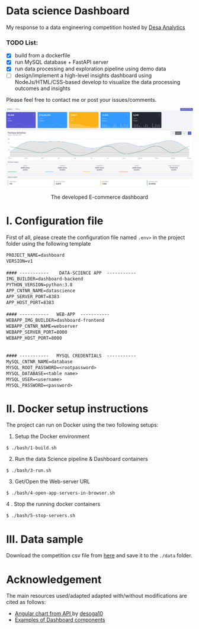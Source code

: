 # Data science Dashboard

My response to a data engineering competition hosted by [Desa Analytics](https://www.linkedin.com/groups/14527011/)

### TODO List:

- [x] build from a dockerfile
- [x] run MySQL database + FastAPI server
- [x] run data processing and exploration pipeline using demo data
- [ ] design/implement a high-level insights dashboard using NodeJs/HTML/CSS-based develop to visualize the data processing outcomes and insights

Please feel free to contact me or post your issues/comments.

<p align="center">
<img  src="dashboard/files/dashboard.png" alt="alt text" width="512" >
 </p>
<p align="center">
The developed E-commerce dashboard
</p>

# I. Configuration file

First of all, please create the configuration file named `.env>` in the project folder using the following template

```
PROJECT_NAME=dashboard
VERSION=v1

#### -----------    DATA-SCIENCE APP  -----------
IMG_BUILDER=dashboard-backend
PYTHON_VERSION=python:3.8
APP_CNTNR_NAME=datascience
APP_SERVER_PORT=8383
APP_HOST_PORT=8383

#### -----------   WEB-APP  -----------
WEBAPP_IMG_BUILDER=dashboard-frontend
WEBAPP_CNTNR_NAME=webserver
WEBAPP_SERVER_PORT=8000
WEBAPP_HOST_PORT=8000


#### -----------   MYSQL CREDENTIALS  -----------
MySQL_CNTNR_NAME=database
MYSQL_ROOT_PASSWORD=<rootpassword>
MYSQL_DATABASE=<table name>
MYSQL_USER=<username>
MYSQL_PASSWORD=<password>

```

# II. Docker setup instructions

The project can run on Docker using the two following setups:

1. Setup the Docker environment

```
$ ./bash/1-build.sh
```

2. Run the data Science pipeline & Dashboard containers

```
$ ./bash/3-run.sh
```

3. Get/Open the Web-server URL

```
$ ./bash/4-open-app-servers-in-browser.sh
```

4 . Stop the running docker containers

```
$ ./bash/5-stop-servers.sh
```

# III. Data sample

Download the competition csv file from [here](https://drive.google.com/drive/folders/1WywM-pVk9C-BrR4kDTcNfuqILQfMYUA5) and save it to the `./data` folder.

# Acknowledgement

The main resources used/adapted adapted with/without modifications are cited as follows:

- [Angular chart from API ](https://github.com/desoga10/angular-chart/tree/master) by [desoga10](https://github.com/desoga10)
- [Examples of Dashboard components](https://coreui.io/product/free-bootstrap-admin-template/)
